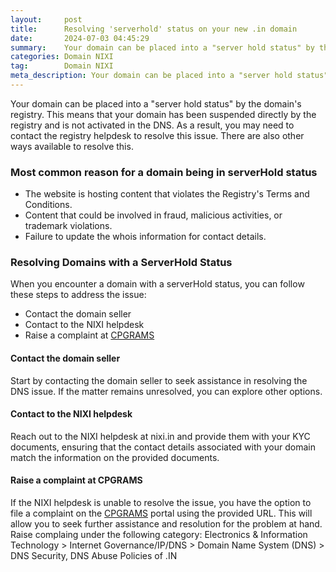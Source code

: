 ```yaml
---
layout:     post
title:      Resolving 'serverhold' status on your new .in domain
date:       2024-07-03 04:45:29
summary:    Your domain can be placed into a "server hold status" by the domain's registry (NIXI). This means that your domain has been suspended directly by the registry and is not activated in the DNS. As a result, you may need to contact the registry helpdesk to resolve this issue. There are also other ways available to resolve this.
categories: Domain NIXI
tag:        Domain NIXI
meta_description: Your domain can be placed into a "server hold status" by the domain's registry (NIXI). This means that your domain has been suspended directly by the registry and is not activated in the DNS. As a result, you may need to contact the registry helpdesk to resolve this issue. There are also other ways available to resolve this.
---
```


Your domain can be placed into a "server hold status" by the domain's registry. This means that your domain has been suspended directly by the registry and is not activated in the DNS. As a result, you may need to contact the registry helpdesk to resolve this issue. There are also other ways available to resolve this.

### Most common reason for a domain being in serverHold status

 * The website is hosting content that violates the Registry's Terms and Conditions.
 * Content that could be involved in fraud, malicious activities, or trademark violations.
 * Failure to update the whois information for contact details.


### Resolving Domains with a ServerHold Status

 When you encounter a domain with a serverHold status, you can follow these steps to address the issue: 
 * Contact the domain seller
 * Contact to the NIXI helpdesk
 * Raise a complaint at [CPGRAMS](https://pgportal.gov.in/)

#### Contact the domain seller
 Start by contacting the domain seller to seek assistance in resolving the DNS issue. If the matter remains unresolved, you can explore other options.
 
#### Contact to the NIXI helpdesk
 Reach out to the NIXI helpdesk at nixi.in and provide them with your KYC documents, ensuring that the contact details associated with your domain match the information on the provided documents.

#### Raise a complaint at CPGRAMS
 If the NIXI helpdesk is unable to resolve the issue, you have the option to file a complaint on the [CPGRAMS](https://pgportal.gov.in/) portal using the provided URL. This will allow you to seek further assistance and resolution for the problem at hand.
 Raise complaing under the following category:
 Electronics & Information Technology > Internet Governance/IP/DNS > Domain Name System (DNS) > DNS Security, DNS Abuse Policies of .IN